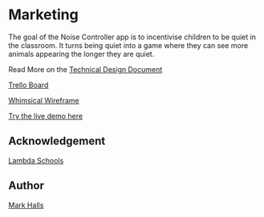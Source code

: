 # Marketing

The goal of the Noise Controller app is to incentivise children to be quiet in
the classroom. It turns being quiet into a game where they can see more animals
appearing the longer they are quiet.

Read More on the [Technical Design Document](https://www.notion.so/Product-Vision-8eedbfacb41b49e0b5ef26488a3db1f5)

[Trello Board](https://trello.com/b/QH99rrkj/noise-controller)

[Whimsical Wireframe](https://whimsical.com/SM6j9LsD6QAw8V8uV8VtD1)

[Try the live demo here](https://build-week-noise-controller.github.io/Marketing/index.html)

## Acknowledgement

[Lambda Schools](https://lambdaschool.com/)

## Author

[Mark Halls](https://github.com/mark-halls)
